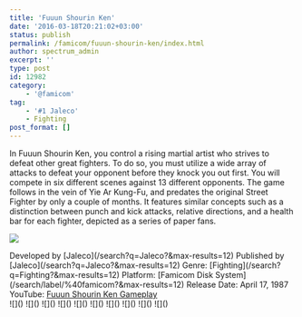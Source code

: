 ```yaml
---
title: 'Fuuun Shourin Ken'
date: '2016-03-18T20:21:02+03:00'
status: publish
permalink: /famicom/fuuun-shourin-ken/index.html
author: spectrum_admin
excerpt: ''
type: post
id: 12982
category:
    - '@famicom'
tag:
    - '#1 Jaleco'
    - Fighting
post_format: []
---
```

In Fuuun Shourin Ken, you control a rising martial artist who strives to defeat other great fighters. To do so, you must utilize a wide array of attacks to defeat your opponent before they knock you out first. You will compete in six different scenes against 13 different opponents. The game follows in the vein of Yie Ar Kung-Fu, and predates the original Street Fighter by only a couple of months. It features similar concepts such as a distinction between punch and kick attacks, relative directions, and a health bar for each fighter, depicted as a series of paper fans.

![](https://wsrv.nl/?url=https://images.launchbox-app.com/7a5952db-2384-4eff-bb71-2a6aae158503.jpg&output=webp&maxage=1d)

<div class="game-info">Developed by [Jaleco](/search?q=Jaleco?&max-results=12)  
Published by [Jaleco](/search?q=Jaleco?&max-results=12)  
Genre: [Fighting](/search?q=Fighting?&max-results=12)  
Platform: [Famicom Disk System](/search/label/%40famicom?&amp;max-results=12)  
Release Date: April 17, 1987  
YouTube: <a href="" rel="nofollow noopener" target="_blank">Fuuun Shourin Ken Gameplay</a></div><div class="game-media">![]() ![]() ![]() ![]() ![]() ![]() ![]() ![]() ![]() ![]()</div>